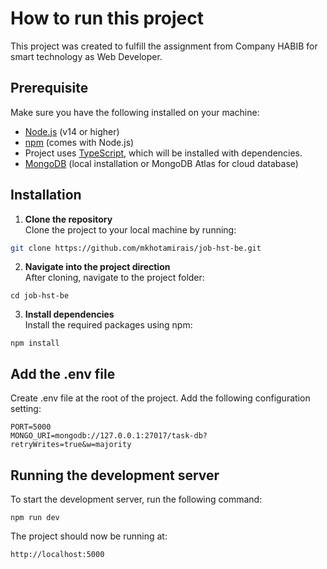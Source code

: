 # How to run this project
This project was created to fulfill the assignment from Company HABIB for smart technology as Web Developer. 

## Prerequisite
Make sure you have the following installed on your machine:
- [Node.js](https://nodejs.org/en/) (v14 or higher)
- [npm](https://www.npmjs.com/get-npm) (comes with Node.js)
- Project uses [TypeScript](https://www.typescriptlang.org/), which will be installed with dependencies.
- [MongoDB](https://www.mongodb.com/) (local installation or MongoDB Atlas for cloud database)

## Installation
1. **Clone the repository**   
Clone the project to your local machine by running:

  ```bash
  git clone https://github.com/mkhotamirais/job-hst-be.git
  ```
2. **Navigate into the project direction**  
After cloning, navigate to the project folder:

  ```
  cd job-hst-be
  ```
3. **Install dependencies**   
Install the required packages using npm:
  ```
  npm install
  ```

## Add the .env file
Create .env file at the root of the project. Add the following configuration setting:

  ```
  PORT=5000
  MONGO_URI=mongodb://127.0.0.1:27017/task-db?retryWrites=true&w=majority
  ```

## Running the development server   
To start the development server, run the following command:

  ```
  npm run dev
  ```
The project should now be running at:

  ```
  http://localhost:5000
  ```
